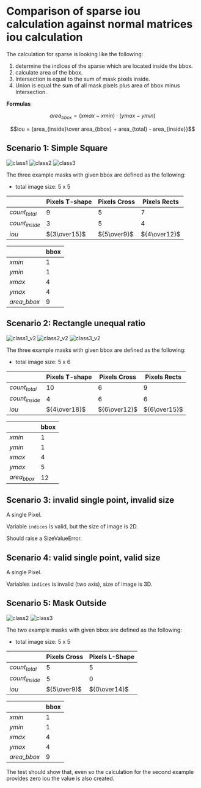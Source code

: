 # Comparison of sparse iou calculation against normal matrices iou calculation

The calculation for sparse is looking like the following:

1. determine the indices of the sparse which are located inside the bbox.
2. calculate area of the bbox.
3. Intersection is equal to the sum of mask pixels inside.
4. Union is equal the sum of all mask pixels plus area of bbox minus Intersection.

**Formulas**

$$area_{bbox} = (xmax -xmin) \cdot (ymax - ymin)$$

$$iou =  {area_{inside}\over area_{bbox} + area_{total} - area_{inside}}$$

## Scenario 1: Simple Square

![class1](./assets/class1.png)
![class2](./assets/class2.png)
![class3](./assets/class3.png)

The three example masks with given bbox are defined as the following:

- total image size: 5 x 5

|                  | Pixels T-shape | Pixels Cross | Pixels Rects |
| ---------------- | -------------- | ------------ | ------------ |
| $count_{total}$  | $9$            | $5$          | $7$          |
| $count_{inside}$ | $3$            | $5$          | $4$          |
| $iou$            | ${3\over15}$   | ${5\over9}$  | ${4\over12}$ |

|                | bbox |
| -------------- | ---- |
| $xmin$         | $1$  |
| $ymin$         | $1$  |
| $xmax$         | $4$  |
| $ymax$         | $4$  |
| $area\_{bbox}$ | $9$  |

## Scenario 2: Rectangle unequal ratio

![class1_v2](./assets/class1_v2.png)
![class2_v2](./assets/class2_v2.png)
![class3_v2](./assets/class3_v2.png)

The three example masks with given bbox are defined as the following:

- total image size: 5 x 6

|                  | Pixels T-shape | Pixels Cross | Pixels Rects |
| ---------------- | -------------- | ------------ | ------------ |
| $count_{total}$  | $10$           | $6$          | $9$          |
| $count_{inside}$ | $4$            | $6$          | $6$          |
| $iou$            | ${4\over18}$   | ${6\over12}$ | ${6\over15}$ |

|               | bbox |
| ------------- | ---- |
| $xmin$        | $1$  |
| $ymin$        | $1$  |
| $xmax$        | $4$  |
| $ymax$        | $5$  |
| $area_{bbox}$ | $12$ |

## Scenario 3: invalid single point, invalid size

A single Pixel.

Variable `indices` is valid, but the size of image is 2D.

Should raise a SizeValueError.

## Scenario 4: valid single point, valid size

A single Pixel.

Variables `indices` is invalid (two axis), size of image is 3D.

## Scenario 5: Mask Outside

![class2](./assets/class2.png)
![class3](./assets/class4.png)

The two example masks with given bbox are defined as the following:

- total image size: 5 x 5

|                  | Pixels Cross | Pixels L-Shape |
| ---------------- | ------------ | -------------- |
| $count_{total}$  | $5$          | $5$            |
| $count_{inside}$ | $5$          | $0$            |
| $iou$            | ${5\over9}$  | ${0\over14}$   |

|                | bbox |
| -------------- | ---- |
| $xmin$         | $1$  |
| $ymin$         | $1$  |
| $xmax$         | $4$  |
| $ymax$         | $4$  |
| $area\_{bbox}$ | $9$  |

The test should show that, even so the calculation for the second example provides zero iou the value is also created.

